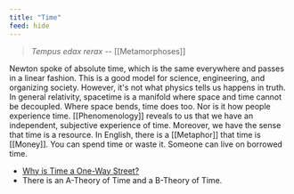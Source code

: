 ```yaml
---
title: "Time"
feed: hide
---
```


> _Tempus edax rerax_ -- [[Metamorphoses]]

Newton spoke of absolute time, which is the same everywhere and passes in a linear fashion. This is a good model for science, engineering, and organizing society. However, it's not what physics tells us happens in truth. In general relativity, spacetime is a manifold where space and time cannot be decoupled. Where space bends, time does too. Nor is it how people experience time. [[Phenomenology]] reveals to us that we have an independent, subjective experience of time. Moreover, we have the sense that time is a resource. In English, there is a [[Metaphor]] that time is [[Money]]. You can spend time or waste it. Someone can live on borrowed time. 


* [Why is Time a One-Way Street?](https://www.youtube.com/watch?v=jhnKBKZvb_U)
* There is an A-Theory of Time and a B-Theory of Time. 

